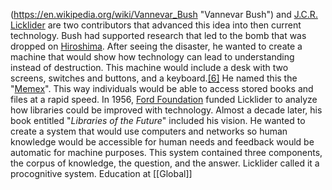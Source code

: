 (https://en.wikipedia.org/wiki/Vannevar_Bush "Vannevar Bush") and [J.C.R. Licklider](https://en.wikipedia.org/wiki/J._C._R._Licklider "J. C. R. Licklider") are two contributors that advanced this idea into then current technology. Bush had supported research that led to the bomb that was dropped on [Hiroshima](https://en.wikipedia.org/wiki/Hiroshima "Hiroshima"). After seeing the disaster, he wanted to create a machine that would show how technology can lead to understanding instead of destruction. This machine would include a desk with two screens, switches and buttons, and a keyboard.[[6]](https://en.wikipedia.org/wiki/Digital_library#cite_note-6) He named this the "[Memex](https://en.wikipedia.org/wiki/Memex "Memex")". This way individuals would be able to access stored books and files at a rapid speed. In 1956, [Ford Foundation](https://en.wikipedia.org/wiki/Ford_Foundation "Ford Foundation") funded Licklider to analyze how libraries could be improved with technology. Almost a decade later, his book entitled "_Libraries of the Future_" included his vision. He wanted to create a system that would use computers and networks so human knowledge would be accessible for human needs and feedback would be automatic for machine purposes. This system contained three components, the corpus of knowledge, the question, and the answer. Licklider called it a procognitive system.
Education at [[Global]]